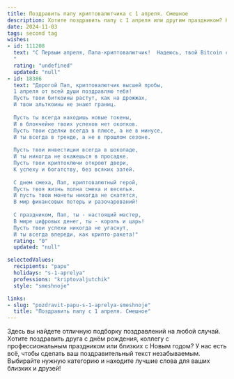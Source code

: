 ```yaml
---
title: Поздравить папу криптовалютчика с 1 апреля. Смешное
description: Хотите поздравить папу с 1 апреля или другим праздником? Наш ИИ создаст незабываемое поздравление, а вы обязательно выделитесь среди других.  
date: 2024-11-03
tags: second tag
wishes:
- id: 111208
  text: "С Первым апреля, Папа-криптовалютчик!  Надеюсь, твой Bitcoin сегодня не обесценится так же резко, как твои шутки на работе! Пусть фортуна тебе улыбнется (и не скроется за  волатильностью!), а прибыль будет стабильнее, чем курс рубля по отношению к… ну, к чему-нибудь стабильному!  Желаю тебе море позитива,  тонну биткоинов и чтобы все твои инвестиции  \"выстрелили\"  —  хотя бы в  шуточную сторону!
  "
  rating: "undefined"
  updated: "null"
- id: 18386
  text: "Дорогой Пап, криптовалютчик высшей пробы,
  1 апреля от всей души поздравляю тебя!
  Пусть твои биткоины растут, как на дрожжах,
  И твои альткоины не знают границ.
  
  Пусть ты всегда находишь новые токены,
  И в блокчейне твоих успехов нет окопков.
  Пусть твои сделки всегда в плюсе, а не в минусе,
  И ты всегда в тренде, а не в прошлом сезоне.
  
  Пусть твои инвестиции всегда в шоколаде,
  И ты никогда не окажешься в просадке.
  Пусть твои криптоключи откроют двери,
  К успеху и богатству, без всяких затей.
  
  С днем смеха, Пап, криптовалютный герой,
  Пусть твоя жизнь полна смеха и веселья.
  И пусть твои монеты никогда не скатятся,
  В мир финансовых потерь и разочарований!
  
  С праздником, Пап, ты - настоящий мастер,
  В мире цифровых денег, ты - король и царь!
  Пусть твои успехи никогда не угаснут,
  И ты всегда впереди, как крипто-ракета!"
  rating: "0"
  updated: "null"

selectedValues:
  recipients: "papu"
  holidays: "s-1-aprelya"
  professions: "kriptovaljutchik"
  style: "smeshnoje"

links:
- slug: "pozdravit-papu-s-1-aprelya-smeshnoje"
  title: "Поздравить папу с 1 апреля. Смешное"
---
```


Здесь вы найдете отличную подборку поздравлений на любой случай. 
Хотите поздравить друга с днём рождения, коллегу с профессиональным праздником или близких с Новым годом? У нас есть всё, чтобы сделать ваш поздравительный текст незабываемым. Выбирайте нужную категорию и находите лучшие слова для ваших близких и друзей!
